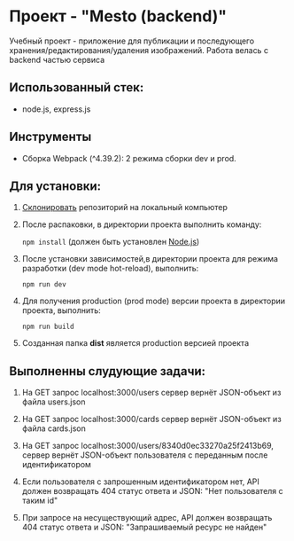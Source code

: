 # Проект - "Mesto (backend)"

Учебный проект - приложение для публикации и последующего хранения/редактирования/удаления изображений.
Работа велась с backend частью сервиса

## Использованный стек:
 - node.js, express.js
 
## Инструменты
 - Сборка Webpack (^4.39.2): 2 режима сборки dev и prod.
 
## Для установки:
1. [Склонировать](https://git-scm.com/book/ru/v2/Appendix-C%3A-%D0%9A%D0%BE%D0%BC%D0%B0%D0%BD%D0%B4%D1%8B-Git-%D0%9A%D0%BB%D0%BE%D0%BD%D0%B8%D1%80%D0%BE%D0%B2%D0%B0%D0%BD%D0%B8%D0%B5-%D0%B8-%D1%81%D0%BE%D0%B7%D0%B4%D0%B0%D0%BD%D0%B8%D0%B5-%D1%80%D0%B5%D0%BF%D0%BE%D0%B7%D0%B8%D1%82%D0%BE%D1%80%D0%B8%D0%B5%D0%B2) репозиторий на локальный компьютер
1. После распаковки, в директории проекта выполнить команду: 

    ```npm install``` 
(должен быть установлен [Node.js](https://nodejs.org/en/))
2. После установки зависимостей,в директории проекта для режима разработки (dev mode hot-reload), выполнить:

    ```npm run dev```
3. Для получения production (prod mode) версии проекта в директории проекта, выполнить:

    ```npm run build```
4. Созданная папка **dist** является production версией проекта

## Выполненны слудующие задачи:
1. На GET запрос localhost:3000/users сервер вернёт JSON-объект из файла users.json

2. На GET запрос localhost:3000/cards сервер вернёт JSON-объект из файла cards.json

3. На GET запрос localhost:3000/users/8340d0ec33270a25f2413b69, сервер вернёт JSON-объект пользователя с переданным после идентификатором

4. Если пользователя с запрошенным идентификатором нет, API должен возвращать 404 статус ответа и JSON: "Нет пользователя с таким id"

5. При запросе на несуществующий адрес, API должен возвращать 404 статус ответа и JSON: "Запрашиваемый ресурс не найден"
